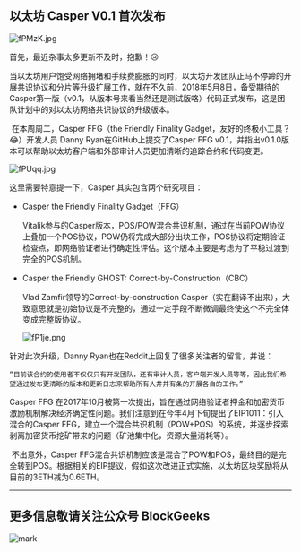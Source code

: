 ## 以太坊 Casper V0.1 首次发布

![fPMzK.jpg](https://s1.ax2x.com/2018/05/09/fPMzK.jpg)

首先，最近杂事太多更新不及时，抱歉！:cry:



当以太坊用户饱受网络拥堵和手续费膨胀的同时，以太坊开发团队正马不停蹄的开展共识协议和分片等升级扩展工作，就在不久前，2018年5月8日，备受期待的Casper第一版（v0.1，从版本号来看当然还是测试版咯）代码正式发布，这是团队计划中的对以太坊网络共识协议的升级版本。

​	在本周周二，Casper FFG（the Friendly Finality Gadget，友好的终极小工具？:joy:）开发人员 Danny Ryan在GitHub上提交了Casper FFG v0.1，并指出v0.1.0版本可以帮助以太坊客户端和外部审计人员更加清晰的追踪合约和代码变更。

![fPUqq.jpg](https://s1.ax2x.com/2018/05/10/fPUqq.jpg)

这里需要特意提一下，Casper 其实包含两个研究项目：

* Casper the Friendly Finality Gadget（FFG）

  Vitalik参与的Casper版本，POS/POW混合共识机制，通过在当前POW协议上叠加一个POS协议，POW仍将完成大部分出块工作，POS协议将定期验证检查点，即网络验证者进行确定性评估。这个版本主要是考虑为了平稳过渡到完全的POS机制。

* Casper the Friendly GHOST: Correct-by-Construction（CBC）

  Vlad Zamfir领导的Correct-by-construction Casper（实在翻译不出来），大致意思就是初始协议是不完整的，通过一定手段不断微调最终使这个不完全体变成完整版协议。

  ![fP1je.png](https://s1.ax2x.com/2018/05/10/fP1je.png)

针对此次升级，Danny Ryan也在Reddit上回复了很多关注者的留言，并说：

`“目前该合约的使用者不仅仅只有开发团队，还有审计人员，客户端开发人员等等，因此我们希望通过发布更清晰的版本和更新日志来帮助所有人井井有条的开展各自的工作。”`

Casper FFG 在2017年10月被第一次提出，旨在通过网络验证者押金和加密货币激励机制解决经济确定性问题。我们注意到在今年4月下旬提出了EIP1011：引入混合的Casper FFG，建立一个混合共识机制（POW+POS）的系统，并逐步探索剥离加密货币挖矿带来的问题（矿池集中化，资源大量消耗等）。

​	不出意外，Casper FFG混合共识机制应该是混合了POW和POS，最终目的是完全转到POS。根据相关的EIP提议，假如这次改进正式实施，以太坊区块奖励将从目前的3ETH减为0.6ETH。

***

## 更多信息敬请关注公众号 BlockGeeks

![mark](http://p1z55pj7o.bkt.clouddn.com/ico/180103/2dIdaf1Bjf.jpg)

